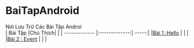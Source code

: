 # BaiTapAndroid
Nơi Lưu Trữ Các Bài Tập Androi </br>
|    Bài Tập                                                                        |Chú Thích|        |
| ------------- |:-------------:| -----:|
|[Bài 1 :Hello](https://github.com/Vanngoc98/Hello/tree/master)                     |         |        |
|[Bài 2 : Event](https://github.com/Vanngoc98/BaiTap-Su-ly-su-kien/tree/master)     |         |        |

